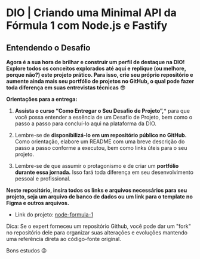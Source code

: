 # DIO | Criando uma Minimal API da Fórmula 1 com Node.js e Fastify

## Entendendo o Desafio

**Agora é a sua hora de brilhar e construir um perfil de destaque na DIO! Explore todos os conceitos explorados até aqui e replique (ou melhore, porque não?) este projeto prático. Para isso, crie seu próprio repositório e aumente ainda mais seu portfólio de projetos no GitHub, o qual pode fazer toda diferença em suas entrevistas técnicas** 😎

**Orientações para a entrega:** 

1. **Assista o curso “Como Entregar o Seu Desafio de Projeto”,*** para que você possa entender a essência de um Desafio de Projeto, bem como o passo a passo para concluí-lo aqui na plataforma da DIO. 

2. Lembre-se de **disponibilizá-lo em um repositório público no GitHub.** Como orientação, elabore um README com uma breve descrição do passo a passo conforme a executou, bem como links úteis para o seu projeto. 

3. Lembre-se de que assumir o protagonismo e de criar um **portfólio durante essa jornada.** Isso fará toda diferença em seu desenvolvimento pessoal e profissional. 

**Neste repositório, insira todos os links e arquivos necessários para seu projeto, seja um arquivo de banco de dados ou um link para o template no Figma e outros arquivos.**

- Link do projeto: [node-formula-1](https://github.com/digitalinnovationone/node-formula-1) 

Dica: Se o expert forneceu um repositório Github, você pode dar um "fork" no repositório dele para organizar suas alterações e evoluções mantendo uma referência direta ao código-fonte original.

Bons estudos 😉

